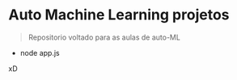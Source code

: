<h1>Auto Machine Learning projetos</h1>


> Repositorio voltado para as aulas de auto-ML

* node app.js


xD
